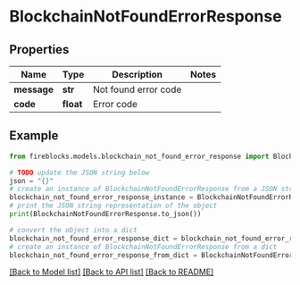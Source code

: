 # BlockchainNotFoundErrorResponse


## Properties

Name | Type | Description | Notes
------------ | ------------- | ------------- | -------------
**message** | **str** | Not found error code | 
**code** | **float** | Error code | 

## Example

```python
from fireblocks.models.blockchain_not_found_error_response import BlockchainNotFoundErrorResponse

# TODO update the JSON string below
json = "{}"
# create an instance of BlockchainNotFoundErrorResponse from a JSON string
blockchain_not_found_error_response_instance = BlockchainNotFoundErrorResponse.from_json(json)
# print the JSON string representation of the object
print(BlockchainNotFoundErrorResponse.to_json())

# convert the object into a dict
blockchain_not_found_error_response_dict = blockchain_not_found_error_response_instance.to_dict()
# create an instance of BlockchainNotFoundErrorResponse from a dict
blockchain_not_found_error_response_from_dict = BlockchainNotFoundErrorResponse.from_dict(blockchain_not_found_error_response_dict)
```
[[Back to Model list]](../README.md#documentation-for-models) [[Back to API list]](../README.md#documentation-for-api-endpoints) [[Back to README]](../README.md)


